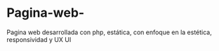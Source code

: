 # Pagina-web-
Pagina web desarrollada con php, estática, con enfoque en la estética, responsividad y UX UI
